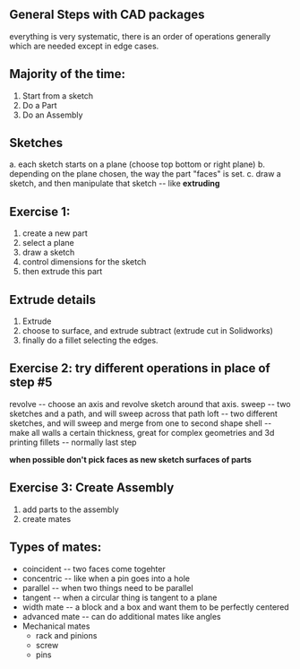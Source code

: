 ## General Steps with CAD packages

everything is very systematic, there is an order of operations generally which are needed except in edge cases.

## Majority of the time:

1. Start from a sketch
2. Do a Part
3. Do an Assembly

## Sketches

a. each sketch starts on a plane (choose top bottom or right plane)
b. depending on the plane chosen, the way the part "faces" is set.
c. draw a sketch, and then manipulate that sketch -- like **extruding**


## Exercise 1:

1. create a new part
2. select a plane
3. draw a sketch
4. control dimensions for the sketch
5. then extrude this part

## Extrude details

1. Extrude
2. choose to surface, and extrude subtract (extrude cut in Solidworks)
3. finally do a fillet selecting the edges.

 
## Exercise 2: try different operations in place of step #5

revolve -- choose an axis and revolve sketch around that axis.
sweep -- two sketches and a path, and will sweep across that path
loft -- two different sketches, and will sweep and merge from one to second shape
shell -- make all walls a certain thickness, great for complex geometries and 3d printing
fillets -- normally last step

**when possible don't pick faces as new sketch surfaces of parts**


## Exercise 3: Create Assembly

1. add parts to the assembly
2. create mates

## Types of mates:
* coincident -- two faces come togehter
* concentric -- like when a pin goes into a hole
* parallel -- when two things need to be parallel
* tangent -- when a circular thing is tangent to a plane
* width mate -- a block and a box and want them to be perfectly centered
* advanced mate -- can do additional mates like angles
* Mechanical mates
  * rack and pinions
  * screw
  * pins
